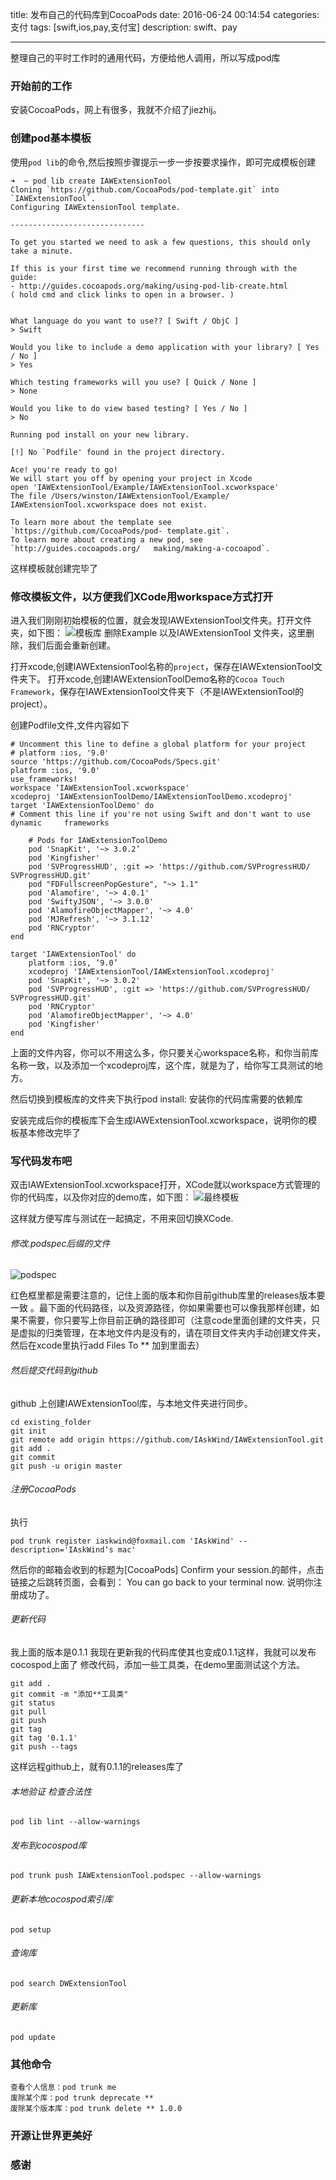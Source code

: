 title: 发布自己的代码库到CocoaPods
date: 2016-06-24 00:14:54
categories: 支付
tags: [swift,ios,pay,支付宝]
description: swift、pay

---

整理自己的平时工作时的通用代码，方便给他人调用，所以写成pod库

<!--more-->
### 开始前的工作
安装CocoaPods，网上有很多，我就不介绍了jiezhij。


### 创建pod基本模板
使用`pod lib`的命令,然后按照步骤提示一步一步按要求操作，即可完成模板创建
   
    ➜  ~ pod lib create IAWExtensionTool
	Cloning `https://github.com/CocoaPods/pod-template.git` into `IAWExtensionTool`.
	Configuring IAWExtensionTool template.

	------------------------------

	To get you started we need to ask a few questions, this should only take a minute.

	If this is your first time we recommend running through with the guide:
 	- http://guides.cocoapods.org/making/using-pod-lib-create.html
 	( hold cmd and click links to open in a browser. )


	What language do you want to use?? [ Swift / ObjC ]
 	> Swift

	Would you like to include a demo application with your library? [ Yes / No ]
 	> Yes

	Which testing frameworks will you use? [ Quick / None ]
 	> None

	Would you like to do view based testing? [ Yes / No ]
 	> No

	Running pod install on your new library.

	[!] No `Podfile' found in the project directory.

 	Ace! you're ready to go!
 	We will start you off by opening your project in Xcode
  	open 'IAWExtensionTool/Example/IAWExtensionTool.xcworkspace'
	The file /Users/winston/IAWExtensionTool/Example/	IAWExtensionTool.xcworkspace does not exist.

	To learn more about the template see `https://github.com/CocoaPods/pod-	template.git`.
	To learn more about creating a new pod, see `http://guides.cocoapods.org/	making/making-a-cocoapod`.
 这样模板就创建完毕了  
### 修改模板文件，以方便我们XCode用workspace方式打开
进入我们刚刚初始模板的位置，就会发现IAWExtensionTool文件夹。打开文件夹，如下图：
![模板库](/images/E9AC32B3-4EF6-48AA-9006-225DB4F66B36.png)
删除Example 以及IAWExtensionTool 文件夹，这里删除，我们后面会重新创建。

打开xcode,创建IAWExtensionTool名称的`project`，保存在IAWExtensionTool文件夹下。
打开xcode,创建IAWExtensionToolDemo名称的`Cocoa Touch Framework`，保存在IAWExtensionTool文件夹下（不是IAWExtensionTool的project）。


创建Podfile文件,文件内容如下

	# Uncomment this line to define a global platform for your project
	# platform :ios, '9.0'
	source 'https://github.com/CocoaPods/Specs.git'
	platform :ios, '9.0'
	use_frameworks!
	workspace ‘IAWExtensionTool.xcworkspace'
	xcodeproj 'IAWExtensionToolDemo/IAWExtensionToolDemo.xcodeproj'
	target 'IAWExtensionToolDemo' do
  	# Comment this line if you're not using Swift and don't want to use dynamic 	frameworks
  
    	# Pods for IAWExtensionToolDemo
    	pod 'SnapKit', '~> 3.0.2’
    	pod 'Kingfisher'
    	pod 'SVProgressHUD', :git => 'https://github.com/SVProgressHUD/		SVProgressHUD.git'
    	pod "FDFullscreenPopGesture", "~> 1.1"
    	pod 'Alamofire', '~> 4.0.1'
    	pod 'SwiftyJSON', '~> 3.0.0'
    	pod 'AlamofireObjectMapper', '~> 4.0'
    	pod 'MJRefresh', '~> 3.1.12'
    	pod 'RNCryptor'
	end

	target 'IAWExtensionTool' do
 	 	platform :ios, ‘9.0’
  		xcodeproj 'IAWExtensionTool/IAWExtensionTool.xcodeproj'
  		pod 'SnapKit', '~> 3.0.2'
  		pod 'SVProgressHUD', :git => 'https://github.com/SVProgressHUD/		SVProgressHUD.git'
  		pod 'RNCryptor'
  		pod 'AlamofireObjectMapper', '~> 4.0'
  		pod 'Kingfisher'
	end

上面的文件内容，你可以不用这么多，你只要关心workspace名称，和你当前库名称一致，以及添加一个xcodeproj库，这个库，就是为了，给你写工具测试的地方。

然后切换到模板库的文件夹下执行pod install:
安装你的代码库需要的依赖库

安装完成后你的模板库下会生成IAWExtensionTool.xcworkspace，说明你的模板基本修改完毕了
### 写代码发布吧
 双击IAWExtensionTool.xcworkspace打开，XCode就以workspace方式管理的你的代码库，以及你对应的demo库，如下图：
 ![最终模板](/images/928F58BE-FDB5-4FBF-955B-014338076DAB.png) 
 
这样就方便写库与测试在一起搞定，不用来回切换XCode.

###### 修改.podspec后缀的文件
![podspec](/images/42F8F7B7-8040-401D-92E4-2F967123C785.png) 

红色框里都是需要注意的，记住上面的版本和你目前github库里的releases版本要一致 。最下面的代码路径，以及资源路径，你如果需要也可以像我那样创建，如果不需要，你只要写上你目前正确的路径即可（注意code里面创建的文件夹，只是虚拟的归类管理，在本地文件内是没有的，请在项目文件夹内手动创建文件夹，然后在xcode里执行add Files To ** 加到里面去）

###### 然后提交代码到github
github 上创建IAWExtensionTool库，与本地文件夹进行同步。

	cd existing_folder
	git init
	git remote add origin https://github.com/IAskWind/IAWExtensionTool.git
	git add .
	git commit
	git push -u origin master
###### 注册CocoaPods
执行
	
	pod trunk register iaskwind@foxmail.com 'IAskWind' --description='IAskWind‘s mac'
	
然后你的邮箱会收到的标题为[CocoaPods] Confirm your session.的邮件，点击链接之后跳转页面，会看到：
You can go back to your terminal now. 说明你注册成功了。

###### 更新代码
我上面的版本是0.1.1 我现在更新我的代码库使其也变成0.1.1这样，我就可以发布cocospod上面了
修改代码，添加一些工具类，在demo里面测试这个方法。

	git add .
	git commit -m "添加**工具类"
	git status
	git pull
	git push
	git tag
	git tag '0.1.1'
	git push --tags
	
这样远程github上，就有0.1.1的releases库了

###### 本地验证 检查合法性

	pod lib lint --allow-warnings
	
###### 发布到cocospod库
 	
	pod trunk push IAWExtensionTool.podspec --allow-warnings

###### 更新本地cocospod索引库

	pod setup	
###### 查询库
	pod search DWExtensionTool
###### 更新库
	pod update		
### 其他命令
	查看个人信息：pod trunk me
	废除某个库：pod trunk deprecate **
	废除某个版本库：pod trunk delete ** 1.0.0
### 开源让世界更美好   
### 感谢
